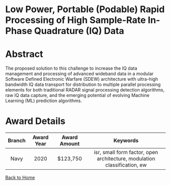 
Low Power, Portable (Podable) Rapid Processing of High Sample-Rate In-Phase Quadrature (IQ) Data
================================================================================================

# Abstract


The proposed solution to this challenge to increase the IQ data management and processing of advanced wideband data in a modular Software Defined Electronic Warfare (SDEW) architecture with ultra-high bandwidth IQ data transport for distribution to multiple parallel processing elements for both traditional RADAR signal processing detection algorithms, raw IQ data capture, and the emerging potential of evolving Machine Learning (ML) prediction algorithms.  

# Award Details

|Branch|Award Year|Award Amount|Keywords|
| :---: | :---: | :---: | :---: |
|Navy|2020|$123,750|isr, small form factor, open architecture, modulation classification, ew|
  
  


[Back to Home](https://github.com/chrischow/dod_sbir_awards/JH/#2062)